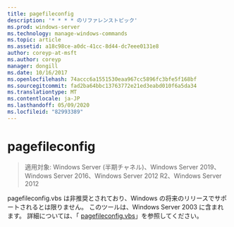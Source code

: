 ```yaml
---
title: pagefileconfig
description: '* * * * のリファレンストピック'
ms.prod: windows-server
ms.technology: manage-windows-commands
ms.topic: article
ms.assetid: a18c98ce-a0dc-41cc-8d44-dc7eee0131e8
author: coreyp-at-msft
ms.author: coreyp
manager: dongill
ms.date: 10/16/2017
ms.openlocfilehash: 74accc6a1551530eaa967cc5896fc3bfe5f168bf
ms.sourcegitcommit: fad2ba64bbc13763772e21ed3eabd010f6a5da34
ms.translationtype: MT
ms.contentlocale: ja-JP
ms.lasthandoff: 05/09/2020
ms.locfileid: "82993389"
---
```

# <a name="pagefileconfig"></a>pagefileconfig

> 適用対象: Windows Server (半期チャネル)、Windows Server 2019、Windows Server 2016、Windows Server 2012 R2、Windows Server 2012

pagefileconfig.vbs は非推奨とされており、Windows の将来のリリースでサポートされるとは限りません。
このツールは、Windows Server 2003 に含まれます。 詳細については、「 [pagefileconfig.vbs](https://technet.microsoft.com/library/cc772827.aspx)」を参照してください。
